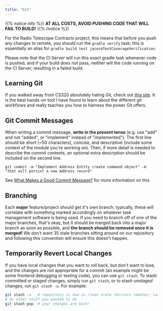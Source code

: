```yaml
---
title: "Git"
---
```


{{% notice info %}}
**AT ALL COSTS, AVOID PUSHING CODE THAT WILL FAIL TO BUILD!**
{{% /notice %}}

For the Radio Telescope Contracts project, this means that before you push any changes to remote,
you should run the `gradle verify` task; this is essentially an alias for 
`gradle build test jacocoTestCoverageVerification`.

Please note that the CI Server will run this exact gradle task whenever code is pushed, and if your 
build does not pass, neither will the code running on the CI Server, resulting in a failed build.

## Learning Git
If you walked away from CS320 absolutely hating Git, check out [this site](https://learngitbranching.js.org/). It is the best hands-on 
tool I have found to learn about the different git workflows and really teaches you how to harness the power Git offers.

## Git Commit Messages
When writing a commit message, **write in the present tense** (e.g. use "add" and not "added", or
"implement" instead of "implemented"). The first line should be short (~50 characters), concise,
and descriptive (include some context of the module you're working on). Then, if more detail 
is needed to describe the commit contents, an optional extra description should be included on the 
second line.

`git commit -m "Implement Address Entity create command object" -m "that will persist
a new Address record"`

See [What Makes a Good Commit Message?](https://github.com/erlang/otp/wiki/Writing-good-commit-messages) for more information on this

## Branching 
Each **major** feature/project should get it's own branch; typically, these will correlate with 
something marked accordingly on whatever task management software is being used.
If you need to branch off of one of the major branches, that's okay, but it should be 
merged back into a major branch as soon as possible, and **the branch should be removed 
once it is merged!** We don't want 35 stale branches sitting around on our repository and following
this convention will ensure this doesn't happen.

## Temporarily Revert Local Changes 
If you have local changes that you want to roll back, but don't want to lose, and the changes 
are not appropriate for a commit (an example might be some frontend debugging or testing code),
you can use `git stash`. To stash committed or staged changes, simply run `git stash`, or to stash 
*unstaged* changes, run `git stash -u`. For example:
```bash
git stash -u   # repository is now in clean state (mirrors remote); local changes are gone
# do other stuff you wanted to do 
git stash pop  # your changes are back!
```